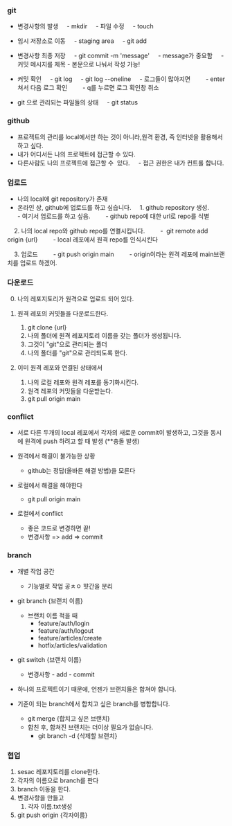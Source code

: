 ### git

- 변경사항의 발생
    - mkdir
    - 파일 수정
    - touch

- 임시 저장소로 이동
    - staging area
    - git add

- 변경사항 최종 저장
    - git commit -m 'message'
    - message가 중요함
    - 커밋 메시지를 제목 - 본문으로 나눠서 작성 가능!

- 커밋 확인
    - git log
    - git log --oneline
    - 로그들이 많아지면
        - enter쳐서 다음 로그 확인
        - q를 누르면 로그 확인창 취소

- git 으로 관리되는 파일들의 상태
    - git status
### github
- 프로젝트의 관리를 local에서만 하는 것이 아니라,원격 환경, 즉 인터넷을 활용해서 하고 싶다.
- 내가 어디서든 나의 프로젝트에 접근할 수 있다.
- 다른사람도 나의 프로젝트에 접근할 수  있다.
    - 접근 권한은 내가 컨트롤 합니다.
### 업로드

- 나의 local에 git repository가 존재
- 온라인 상, github에 업로드를 하고 싶습니다.
    1. github repository 생성.
        - 여기서 업로드를 하고 싶음.
        - github repo에 대한 url로 repo를 식별

    2. 나의 local repo와 github repo를 연켤시킵니다.
        -  git remote add origin {url}
        - local 레포에서 원격 repo를 인식시킨다

    3. 업로드
        - git push origin main
        - origin이라는 원격 레포에 main브랜치를 업로드 하겠어.
### 다운로드
0. 나의 레포지토리가 원격으로 업로드 되어 있다.
1. 원격 레포의 커밋들을 다운로드한다.
	1. git clone {url}
	2. 나의 폴더에 원격 레포지토리 이름을 갖는 폴더가 생성됩니다.
	3. 그것이 "git"으로 관리되는 폴더
	4. 나의 폴더를 "git"으로 관리되도록 한다.

2. 이미 원격 레포와 연결된 상태에서
	1. 나의 로컬 레포와 원격 레포를 동기화시킨다.
	2. 원격 레포의 커밋들을 다운받는다.
	3. git pull origin main

### conflict
- 서로 다른 두개의 local 레포에서 각자의 새로운 commit이 발생하고, 그것을 동시에 원격에 push 하려고 할 때 발생 (**충돌 발생)

- 원격에서 해결이 불가능한 상황
	- github는 정답(올바른 해결 방법)을 모른다
- 로컬에서 해결을 해야한다
	- git pull origin main
- 로컬에서 conflict
	- 좋은 코드로 변경하면 끝!
	- 변경사항 => add => commit

### branch
- 개별 작업 공간
	- 기능별로 작업 공ㅊㅇ 햣간을 분리
- git branch {브랜치 이름}
	- 브랜치 이름 적을 때
		- feature/auth/login
		- feature/auth/logout
		- feature/articles/create
		- hotfix/articles/validation
- git switch {브랜치 이름}
	- 변경사항 - add - commit

- 하나의 프로젝트이기 때문에, 언젠가 브랜치들은 합쳐야 합니다.
- 기준이 되는 branch에서 합치고 싶은 branch를 병합합니다.
	- git merge {합치고 싶은 브랜치}
	- 합친 후, 합쳐진 브랜치는 더이상 필요가 없습니다.
		- git branch -d {삭제할 브랜치}

### 협업
1. sesac 레포지토리를 clone한다.
2. 각자의 이름으로 branch를 판다
3. branch 이동을 한다.
4. 변경사항을 만들고
	1. 각자 이름.txt생성
5. git push origin {각자이름}

